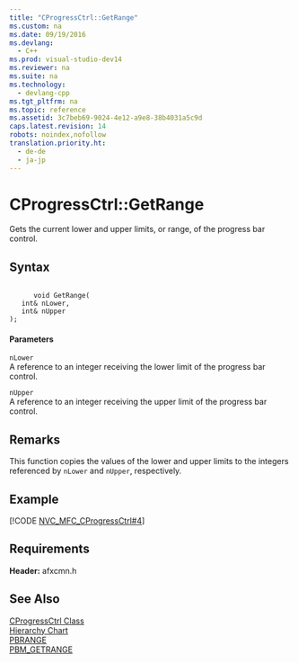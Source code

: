 ```yaml
---
title: "CProgressCtrl::GetRange"
ms.custom: na
ms.date: 09/19/2016
ms.devlang: 
  - C++
ms.prod: visual-studio-dev14
ms.reviewer: na
ms.suite: na
ms.technology: 
  - devlang-cpp
ms.tgt_pltfrm: na
ms.topic: reference
ms.assetid: 3c7beb69-9024-4e12-a9e8-38b4031a5c9d
caps.latest.revision: 14
robots: noindex,nofollow
translation.priority.ht: 
  - de-de
  - ja-jp
---
```

# CProgressCtrl::GetRange
Gets the current lower and upper limits, or range, of the progress bar control.  
  
## Syntax  
  
```  
  
      void GetRange(   
   int& nLower,    
   int& nUpper    
);  
```  
  
#### Parameters  
 `nLower`  
 A reference to an integer receiving the lower limit of the progress bar control.  
  
 `nUpper`  
 A reference to an integer receiving the upper limit of the progress bar control.  
  
## Remarks  
 This function copies the values of the lower and upper limits to the integers referenced by `nLower` and `nUpper`, respectively.  
  
## Example  
 [!CODE [NVC_MFC_CProgressCtrl#4](../CodeSnippet/VS_Snippets_Cpp/NVC_MFC_CProgressCtrl#4)]  
  
## Requirements  
 **Header:** afxcmn.h  
  
## See Also  
 [CProgressCtrl Class](../vs140/CProgressCtrl-Class.md)   
 [Hierarchy Chart](../vs140/Hierarchy-Chart.md)   
 [PBRANGE](http://msdn.microsoft.com/library/windows/desktop/bb760822)   
 [PBM_GETRANGE](http://msdn.microsoft.com/library/windows/desktop/bb760832)
